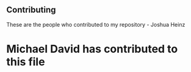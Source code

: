 ## Contributing

These are the people who contributed to my repository - Joshua Heinz
# Michael David has contributed to this file
